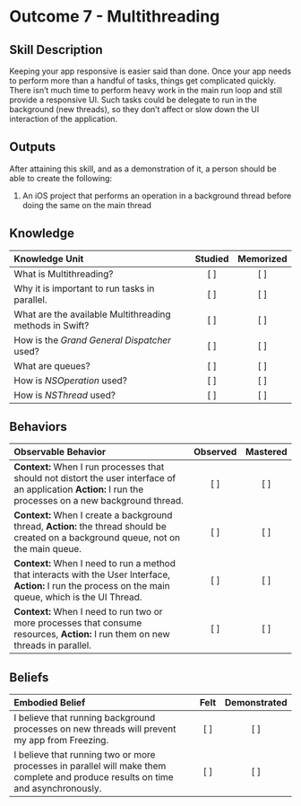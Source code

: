 # Outcome 7 - Multithreading
Skill Description
-----
Keeping your app responsive is easier said than done. Once your app needs to perform more than a handful of tasks, things get complicated quickly. There isn’t much time to perform heavy work in the main run loop and still provide a responsive UI. Such tasks could be delegate to run in the background (new threads), so they don’t affect or slow down the UI interaction of the application.


Outputs
-------
After attaining this skill, and as a demonstration of it, a person should be able to create the following:

1. An iOS project that performs an operation in a background thread before doing the same on the main thread

## Knowledge

| Knowledge Unit   |      Studied      | Memorized |
|:-------------|:------------------:|:--------:|
| What is Multithreading? | [ ] | [ ] |
| Why it is important to run tasks in parallel. | [ ] | [ ] |
| What are the available Multithreading methods in Swift? | [ ] | [ ] |
| How is the _Grand General Dispatcher_ used? | [ ] | [ ] |
| What are queues? | [ ] | [ ] |
| How is _NSOperation_ used? | [ ] | [ ] |
| How is _NSThread_ used? | [ ] | [ ] |


## Behaviors

| Observable Behavior   |      Observed      | Mastered |
|:-------------|:------------------:|:--------:|
| **Context:** When I run processes that should not distort the user interface of an application  **Action:** I run the processes on a new background thread.  | [ ] | [ ] |
| **Context:** When I create a background thread, **Action:** the thread should be created on a background queue, not on the main queue. | [ ] | [ ] |
| **Context:** When I need to run a method that interacts with the User Interface, **Action:** I run the process on the main queue, which is the UI Thread. | [ ] | [ ] |
| **Context:** When I need to run two or more processes that consume resources, **Action:** I run them on new threads in parallel. | [ ] | [ ] |

## Beliefs

| Embodied Belief   |      Felt      | Demonstrated |
|:-------------|:------------------:|:--------:|
| I believe that running background processes on new threads will prevent my app from Freezing. | [ ] | [ ] |
| I believe that running two or more processes in parallel will make them complete and produce results on time and asynchronously. | [ ] | [ ] |
